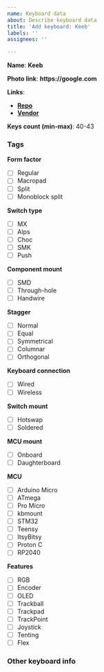 ```yaml
---
name: Keyboard data
about: Describe keyboard data
title: 'Add keyboard: Keeb'
labels: ''
assignees: ''

---
```


**Name**: __Keeb__

**Photo link**: __https://google.com__

**Links**:
  - [__Repo__](https://google.com)
  - [__Vendor__](https://google.com)

**Keys count (min-max)**: 40-43

### Tags
**Form factor**
- [ ] Regular
- [ ] Macropad
- [ ] Split
- [ ] Monoblock split

**Switch type**
- [ ] MX
- [ ] Alps
- [ ] Choc
- [ ] SMK
- [ ] Push

**Component mount**
- [ ] SMD
- [ ] Through-hole
- [ ] Handwire

**Stagger**
- [ ] Normal
- [ ] Equal
- [ ] Symmetrical
- [ ] Columnar
- [ ] Orthogonal

**Keyboard connection**
- [ ] Wired
- [ ] Wireless

**Switch mount**
- [ ] Hotswap
- [ ] Soldered

**MCU mount**
- [ ] Onboard
- [ ] Daughterboard

**MCU**
- [ ] Arduino Micro
- [ ] ATmega
- [ ] Pro Micro
- [ ] kbmount
- [ ] STM32
- [ ] Teensy
- [ ] ItsyBitsy
- [ ] Proton C
- [ ] RP2040

**Features**
- [ ] RGB
- [ ] Encoder
- [ ] OLED
- [ ] Trackball
- [ ] Trackpad
- [ ] TrackPoint
- [ ] Joystick
- [ ] Tenting
- [ ] Flex

### Other keyboard info
